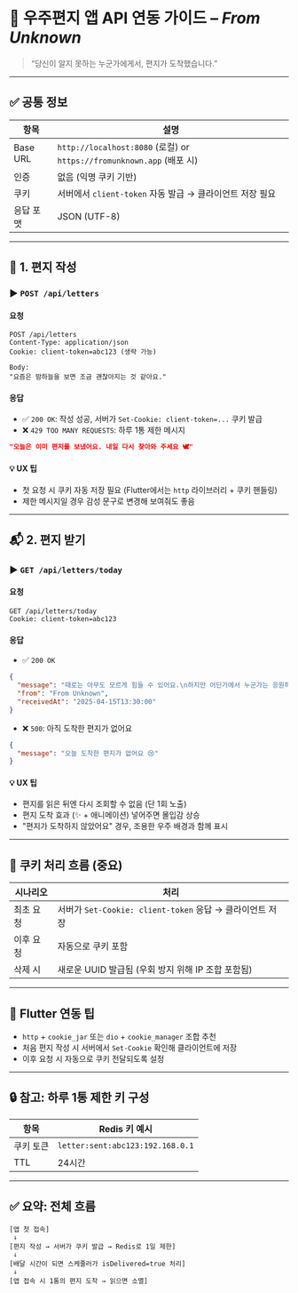 
# 📮 우주편지 앱 API 연동 가이드 – *From Unknown*

> “당신이 알지 못하는 누군가에게서, 편지가 도착했습니다.”

---

## ✅ 공통 정보

| 항목 | 설명 |
|------|------|
| Base URL | `http://localhost:8080` (로컬) or `https://fromunknown.app` (배포 시) |
| 인증 | 없음 (익명 쿠키 기반) |
| 쿠키 | 서버에서 `client-token` 자동 발급 → 클라이언트 저장 필요 |
| 응답 포맷 | JSON (UTF-8) |

---

## 💌 1. 편지 작성

### ▶️ `POST /api/letters`

#### 요청

```http
POST /api/letters
Content-Type: application/json
Cookie: client-token=abc123 (생략 가능)

Body:
"요즘은 밤하늘을 보면 조금 괜찮아지는 것 같아요."
```

#### 응답

- ✅ `200 OK`: 작성 성공, 서버가 `Set-Cookie: client-token=...` 쿠키 발급
- ❌ `429 TOO MANY REQUESTS`: 하루 1통 제한 메시지

```json
"오늘은 이미 편지를 보냈어요. 내일 다시 찾아와 주세요 🕊️"
```

#### 💡 UX 팁
- 첫 요청 시 쿠키 자동 저장 필요 (Flutter에서는 `http` 라이브러리 + 쿠키 핸들링)
- 제한 메시지일 경우 감성 문구로 변경해 보여줘도 좋음

---

## 📬 2. 편지 받기

### ▶️ `GET /api/letters/today`

#### 요청

```http
GET /api/letters/today
Cookie: client-token=abc123
```

#### 응답

- ✅ `200 OK`

```json
{
  "message": "때로는 아무도 모르게 힘들 수 있어요.\n하지만 어딘가에서 누군가는 응원하고 있을지도 몰라요.",
  "from": "From Unknown",
  "receivedAt": "2025-04-15T13:30:00"
}
```

- ❌ `500`: 아직 도착한 편지가 없어요

```json
{
  "message": "오늘 도착한 편지가 없어요 😢"
}
```

#### 💡 UX 팁
- 편지를 읽은 뒤엔 다시 조회할 수 없음 (단 1회 노출)
- 편지 도착 효과 (✨ + 애니메이션) 넣어주면 몰입감 상승
- "편지가 도착하지 않았어요" 경우, 조용한 우주 배경과 함께 표시

---

## 🍪 쿠키 처리 흐름 (중요)

| 시나리오 | 처리 |
|----------|------|
| 최초 요청 | 서버가 `Set-Cookie: client-token` 응답 → 클라이언트 저장 |
| 이후 요청 | 자동으로 쿠키 포함 |
| 삭제 시 | 새로운 UUID 발급됨 (우회 방지 위해 IP 조합 포함됨) |

---

## 📱 Flutter 연동 팁

- `http` + `cookie_jar` 또는 `dio` + `cookie_manager` 조합 추천
- 처음 편지 작성 시 서버에서 `Set-Cookie` 확인해 클라이언트에 저장
- 이후 요청 시 자동으로 쿠키 전달되도록 설정

---

## 🔒 참고: 하루 1통 제한 키 구성

| 항목 | Redis 키 예시 |
|------|---------------|
| 쿠키 토큰 | `letter:sent:abc123:192.168.0.1` |
| TTL | 24시간 |

---

## ✅ 요약: 전체 흐름

```
[앱 첫 접속]
 ↓
[편지 작성 → 서버가 쿠키 발급 → Redis로 1일 제한]
 ↓
[배달 시간이 되면 스케줄러가 isDelivered=true 처리]
 ↓
[앱 접속 시 1통의 편지 도착 → 읽으면 소멸]
```